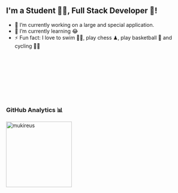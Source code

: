 
## I'm a Student 👨‍🎓, Full Stack Developer 🚀!
- 🔭 I’m currently working on a large and special application.
- 🌱 I’m currently learning 😂
- ⚡ Fun fact: I love to swim 🏊‍♀️, play chess ♟, play basketball 🏀 and cycling 🚴‍♀️


<br />
<br />

<br />
<br />
<br />
<br />
<br />


### GitHub Analytics 📊

  <img height="180em" align="left" src="https://github-readme-stats.vercel.app/api/top-langs?username=IbrahimTalha0&show_icons=true&locale=en&layout=compact&langs_count=8&theme=radical" alt="mukireus"/>
</a>

<br />
<br />

[flutter]: https://flutter.dev/
[vsCode]: https://code.visualstudio.com/
[git]: https://git-scm.com/
[python]: https://www.python.org/

